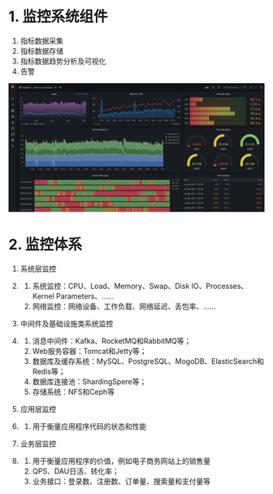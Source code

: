 



# 1. 监控系统组件

1. 指标数据采集
2. 指标数据存储
3. 指标数据趋势分析及可视化
4. 告警

![image-20240820223654144](./picture/image-20240820223654144.png)

# 2. 监控体系

1. 系统层监控

1. 1. 系统监控：CPU、Load、Memory、Swap、Disk IO、Processes、Kernel Parameters、……
   2. 网络监控：网络设备、工作负载、网络延迟、丢包率、……

1. 中间件及基础设施类系统监控

1. 1. 消息中间件：Kafka、RocketMQ和RabbitMQ等；
   2. Web服务容器：Tomcat和Jetty等；
   3. 数据库及缓存系统：MySQL、PostgreSQL、MogoDB、ElasticSearch和Redis等；
   4. 数据库连接池：ShardingSpere等；
   5. 存储系统：NFS和Ceph等

1. 应用层监控

1. 1. 用于衡量应用程序代码的状态和性能

1. 业务层监控

1. 1. 用于衡量应用程序的价值，例如电子商务网站上的销售量
   2. QPS、DAU日活、转化率；
   3. 业务接口：登录数、注册数、订单量、搜索量和支付量等